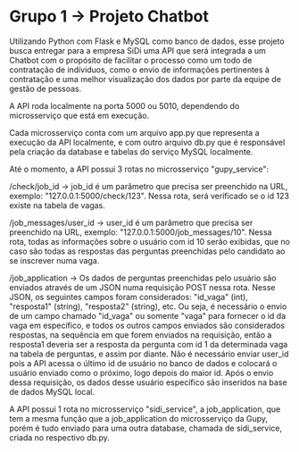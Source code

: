 # Grupo 1 -> Projeto Chatbot
Utilizando Python com Flask e MySQL como banco de dados, esse projeto busca entregar para a empresa SiDi uma API que será integrada a um Chatbot com o propósito de facilitar o processo como um todo de contratação de indíviduos, como o envio de informações pertinentes à contratação e uma melhor visualização dos dados por parte da equipe de gestão de pessoas.

A API roda localmente na porta 5000 ou 5010, dependendo do microsserviço que está em execução.

Cada microsserviço conta com um arquivo app.py que representa a execução da API localmente, e com outro arquivo db.py que é responsável pela criação da database e tabelas do serviço MySQL localmente.

Até o momento, a API possui 3 rotas no microsserviço "gupy_service":

/check/job_id -> job_id é um parâmetro que precisa ser preenchido na URL, exemplo: "127.0.0.1:5000/check/123". Nessa rota, será verificado se o id 123 existe na tabela de vagas.

/job_messages/user_id -> user_id é um parâmetro que precisa ser preenchido na URL, exemplo: "127.0.0.1:5000/job_messages/10". Nessa rota, todas as informações sobre o usuário com id 10 serão exibidas, que no caso são todas as respostas das perguntas preenchidas pelo candidato ao se inscrever numa vaga.

/job_application -> Os dados de perguntas preenchidas pelo usuário são enviados através de um JSON numa requisição POST nessa rota. Nesse JSON, os seguintes campos foram considerados: "id_vaga" (int), "resposta1" (string), "resposta2" (string), etc. Ou seja, é necessário o envio de um campo chamado "id_vaga" ou somente "vaga" para fornecer o id da vaga em específico, e todos os outros campos enviados são considerados respostas, na sequência em que forem enviados na requisição, então a resposta1 deveria ser a resposta da pergunta com id 1 da determinada vaga na tabela de perguntas, e assim por diante. Não é necessário enviar user_id pois a API acessa o último id de usuário no banco de dados e colocará o usuário enviado como o próximo, logo depois do maior id. Após o envio dessa requisição, os dados desse usuário específico são inseridos na base de dados MySQL local.

A API possui 1 rota no microsserviço "sidi_service", a job_application, que tem a mesma função que a job_application do microsserviço da Gupy, porém é tudo enviado para uma outra database, chamada de sidi_service, criada no respectivo db.py.

